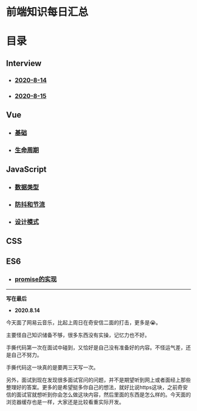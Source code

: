# 前端知识每日汇总

# 目录

## Interview

- ### [2020-8-14](https://github.com/FFFangYu/Daily-Note/blob/master/Interview/2020-8-14.md)

- ### [2020-8-15](https://github.com/FFFangYu/Daily-Note/blob/master/Interview/2020-8-15.md)


## Vue

- ### [基础](https://github.com/FFFangYu/Daily-Note/blob/master/vue/基础.md)

- ### [生命周期](https://github.com/FFFangYu/Daily-Note/blob/master/vue/生命周期.md)

## JavaScript

- ### [数据类型](https://github.com/FFFangYu/Daily-Note/blob/master/JavaScript/数据类型.md)

- ### [防抖和节流](https://github.com/FFFangYu/Daily-Note/blob/master/JavaScript/防抖和节流.md)

- ### [设计模式](https://github.com/FFFangYu/Daily-Note/blob/master/JavaScript/设计模式.md)

## CSS

## ES6
- ### [promise的实现](https://github.com/FFFangYu/Daily-Note/blob/master/ES6/promise的实现.md)



------

**写在最后**

- **2020.8.14**

今天面了网易云音乐，比起上周日在奇安信二面的打击，更多是😭。

主要怪自己知识储备不够，很多东西没有实操，记忆力也不好。

手撕代码第一次在面试中碰到，又恰好是自己没有准备好的内容。不怪运气差，还是自己不努力。

手撕代码这一块真的是要两三天写一次。

另外，面试到现在发现很多面试官问的问题，并不是期望听到网上或者面经上那些整理好的答案。更多的是希望挺多你自己的想法，就好比说https这块，之前奇安信的面试官就想听到你会怎么做这块内容，然后里面的东西是怎么样的。今天面的浏览器缓存也是一样，大家还是比较看重实际开发。

